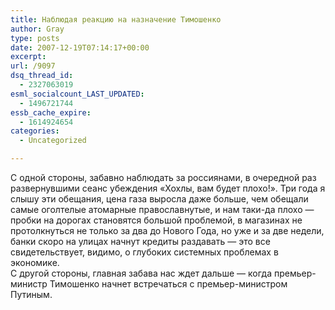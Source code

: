 ```yaml
---
title: Наблюдая реакцию на назначение Тимошенко
author: Gray
type: posts
date: 2007-12-19T07:14:17+00:00
excerpt:
url: /9097
dsq_thread_id:
  - 2327063019
esml_socialcount_LAST_UPDATED:
  - 1496721744
essb_cache_expire:
  - 1614924654
categories:
  - Uncategorized

---
```








С одной стороны, забавно наблюдать за россиянами, в очередной раз развернувшими сеанс убеждения &#171;Хохлы, вам будет плохо!&#187;. Три года я слышу эти обещания, цена газа выросла даже больше, чем обещали самые оголтелые атомарные православнутые, и нам таки-да плохо &#8212; пробки на дорогах становятся большой проблемой, в магазинах не протолкнуться не только за два до Нового Года, но уже и за две недели, банки скоро на улицах начнут кредиты раздавать &#8212; это все свидетельствует, видимо, о глубоких системных проблемах в экономике.  
С другой стороны, главная забава нас ждет дальше &#8212; когда премьер-министр Тимошенко начнет встречаться с премьер-министром Путиным.